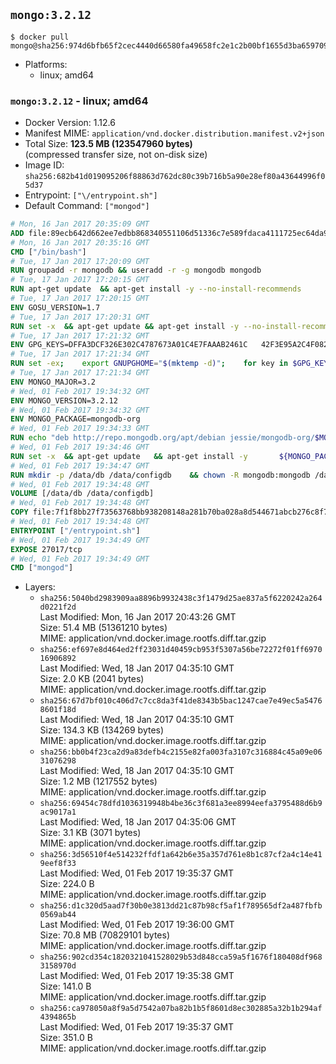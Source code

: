 ## `mongo:3.2.12`

```console
$ docker pull mongo@sha256:974d6bfb65f2cec4440d66580fa49658fc2e1c2b00bf1655d3ba659709b2895c
```

-	Platforms:
	-	linux; amd64

### `mongo:3.2.12` - linux; amd64

-	Docker Version: 1.12.6
-	Manifest MIME: `application/vnd.docker.distribution.manifest.v2+json`
-	Total Size: **123.5 MB (123547960 bytes)**  
	(compressed transfer size, not on-disk size)
-	Image ID: `sha256:682b41d019095206f88863d762dc80c39b716b5a90e28ef80a43644996f05d37`
-	Entrypoint: `["\/entrypoint.sh"]`
-	Default Command: `["mongod"]`

```dockerfile
# Mon, 16 Jan 2017 20:35:09 GMT
ADD file:89ecb642d662ee7edbb868340551106d51336c7e589fdaca4111725ec64da957 in / 
# Mon, 16 Jan 2017 20:35:16 GMT
CMD ["/bin/bash"]
# Tue, 17 Jan 2017 17:20:09 GMT
RUN groupadd -r mongodb && useradd -r -g mongodb mongodb
# Tue, 17 Jan 2017 17:20:15 GMT
RUN apt-get update 	&& apt-get install -y --no-install-recommends 		numactl 	&& rm -rf /var/lib/apt/lists/*
# Tue, 17 Jan 2017 17:20:15 GMT
ENV GOSU_VERSION=1.7
# Tue, 17 Jan 2017 17:20:31 GMT
RUN set -x 	&& apt-get update && apt-get install -y --no-install-recommends ca-certificates wget && rm -rf /var/lib/apt/lists/* 	&& wget -O /usr/local/bin/gosu "https://github.com/tianon/gosu/releases/download/$GOSU_VERSION/gosu-$(dpkg --print-architecture)" 	&& wget -O /usr/local/bin/gosu.asc "https://github.com/tianon/gosu/releases/download/$GOSU_VERSION/gosu-$(dpkg --print-architecture).asc" 	&& export GNUPGHOME="$(mktemp -d)" 	&& gpg --keyserver ha.pool.sks-keyservers.net --recv-keys B42F6819007F00F88E364FD4036A9C25BF357DD4 	&& gpg --batch --verify /usr/local/bin/gosu.asc /usr/local/bin/gosu 	&& rm -r "$GNUPGHOME" /usr/local/bin/gosu.asc 	&& chmod +x /usr/local/bin/gosu 	&& gosu nobody true 	&& apt-get purge -y --auto-remove ca-certificates wget
# Tue, 17 Jan 2017 17:21:32 GMT
ENV GPG_KEYS=DFFA3DCF326E302C4787673A01C4E7FAAAB2461C 	42F3E95A2C4F08279C4960ADD68FA50FEA312927
# Tue, 17 Jan 2017 17:21:34 GMT
RUN set -ex; 	export GNUPGHOME="$(mktemp -d)"; 	for key in $GPG_KEYS; do 		gpg --keyserver ha.pool.sks-keyservers.net --recv-keys "$key"; 	done; 	gpg --export $GPG_KEYS > /etc/apt/trusted.gpg.d/mongodb.gpg; 	rm -r "$GNUPGHOME"; 	apt-key list
# Tue, 17 Jan 2017 17:21:34 GMT
ENV MONGO_MAJOR=3.2
# Wed, 01 Feb 2017 19:34:32 GMT
ENV MONGO_VERSION=3.2.12
# Wed, 01 Feb 2017 19:34:32 GMT
ENV MONGO_PACKAGE=mongodb-org
# Wed, 01 Feb 2017 19:34:33 GMT
RUN echo "deb http://repo.mongodb.org/apt/debian jessie/mongodb-org/$MONGO_MAJOR main" > /etc/apt/sources.list.d/mongodb-org.list
# Wed, 01 Feb 2017 19:34:46 GMT
RUN set -x 	&& apt-get update 	&& apt-get install -y 		${MONGO_PACKAGE}=$MONGO_VERSION 		${MONGO_PACKAGE}-server=$MONGO_VERSION 		${MONGO_PACKAGE}-shell=$MONGO_VERSION 		${MONGO_PACKAGE}-mongos=$MONGO_VERSION 		${MONGO_PACKAGE}-tools=$MONGO_VERSION 	&& rm -rf /var/lib/apt/lists/* 	&& rm -rf /var/lib/mongodb 	&& mv /etc/mongod.conf /etc/mongod.conf.orig
# Wed, 01 Feb 2017 19:34:47 GMT
RUN mkdir -p /data/db /data/configdb 	&& chown -R mongodb:mongodb /data/db /data/configdb
# Wed, 01 Feb 2017 19:34:48 GMT
VOLUME [/data/db /data/configdb]
# Wed, 01 Feb 2017 19:34:48 GMT
COPY file:7f1f8bb27f73563768bb938208148a281b70ba028a8d544671abcb276c8f741c in /entrypoint.sh 
# Wed, 01 Feb 2017 19:34:48 GMT
ENTRYPOINT ["/entrypoint.sh"]
# Wed, 01 Feb 2017 19:34:49 GMT
EXPOSE 27017/tcp
# Wed, 01 Feb 2017 19:34:49 GMT
CMD ["mongod"]
```

-	Layers:
	-	`sha256:5040bd2983909aa8896b9932438c3f1479d25ae837a5f6220242a264d0221f2d`  
		Last Modified: Mon, 16 Jan 2017 20:43:26 GMT  
		Size: 51.4 MB (51361210 bytes)  
		MIME: application/vnd.docker.image.rootfs.diff.tar.gzip
	-	`sha256:ef697e8d464ed2ff23031d40459cb953f5307a56be72272f01ff697016906892`  
		Last Modified: Wed, 18 Jan 2017 04:35:10 GMT  
		Size: 2.0 KB (2041 bytes)  
		MIME: application/vnd.docker.image.rootfs.diff.tar.gzip
	-	`sha256:67d7bf010c406d7c7cc8da3f41de8343b5bac1247cae7e49ec5a54768601f18d`  
		Last Modified: Wed, 18 Jan 2017 04:35:10 GMT  
		Size: 134.3 KB (134269 bytes)  
		MIME: application/vnd.docker.image.rootfs.diff.tar.gzip
	-	`sha256:bb0b4f23ca2d9a83defb4c2155e82fa003fa3107c316884c45a09e0631076298`  
		Last Modified: Wed, 18 Jan 2017 04:35:10 GMT  
		Size: 1.2 MB (1217552 bytes)  
		MIME: application/vnd.docker.image.rootfs.diff.tar.gzip
	-	`sha256:69454c78dfd1036319948b4be36c3f681a3ee8994eefa3795488d6b9ac9017a1`  
		Last Modified: Wed, 18 Jan 2017 04:35:06 GMT  
		Size: 3.1 KB (3071 bytes)  
		MIME: application/vnd.docker.image.rootfs.diff.tar.gzip
	-	`sha256:3d56510f4e514232ffdf1a642b6e35a357d761e8b1c87cf2a4c14e419eef8f33`  
		Last Modified: Wed, 01 Feb 2017 19:35:37 GMT  
		Size: 224.0 B  
		MIME: application/vnd.docker.image.rootfs.diff.tar.gzip
	-	`sha256:d1c320d5aad7f30b0e3813dd21c87b98cf5af1f789565df2a487fbfb0569ab44`  
		Last Modified: Wed, 01 Feb 2017 19:36:00 GMT  
		Size: 70.8 MB (70829101 bytes)  
		MIME: application/vnd.docker.image.rootfs.diff.tar.gzip
	-	`sha256:902cd354c1820321041528029b53d848cca59a5f1676f180408df9683158970d`  
		Last Modified: Wed, 01 Feb 2017 19:35:38 GMT  
		Size: 141.0 B  
		MIME: application/vnd.docker.image.rootfs.diff.tar.gzip
	-	`sha256:ca978050a8f9a5d7542a07ba82b1b5f8601d8ec302885a32b1b294af4394865b`  
		Last Modified: Wed, 01 Feb 2017 19:35:37 GMT  
		Size: 351.0 B  
		MIME: application/vnd.docker.image.rootfs.diff.tar.gzip
